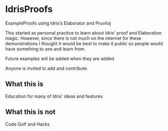 # IdrisProofs
ExampleProofs using Idris’s Elaborator and Pruviloj

This started as personal practice to learn about Idris' proof and Elaboration magic.
However, since there is not much on the internet for these demonstrations I thought it would be best to make it public so people would have something to see and learn from.

Future examples will be added when they are added.

Anyone is invited to add and contribute.

## What this is
Education for many of Idris' ideas and features

## What this is not
Code Golf and Hacks
